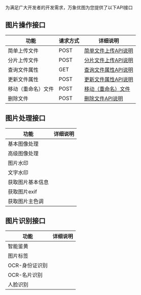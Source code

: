 为满足广大开发者的开发需求，万象优图为您提供了以下API接口

## 图片操作接口

| 功能        | 请求方式 | 详细说明                                     |
| --------- | ---- | ---------------------------------------- |
| 简单上传文件    | POST | [简单文件上传API说明](https://www.qcloud.com/doc/api/264/6005) |
| 分片上传文件    | POST | [分片文件上传API说明](https://www.qcloud.com/doc/api/264/6006) |
| 查询文件属性    | GET  | [查询文件属性API说明](https://www.qcloud.com/doc/api/264/6008) |
| 更新文件属性    | POST | [更新文件属性API说明](https://www.qcloud.com/doc/api/264/6011) |
| 移动（重命名）文件 | POST | [移动（重命名）文件](https://www.qcloud.com/doc/api/264/6009) |
| 删除文件      | POST | [删除文件API说明](https://www.qcloud.com/doc/api/264/6010) |

## 图片处理接口

| 功能       | 详细说明 |
| -------- | ---- |
| 基本图像处理   |      |
| 高级图像处理   |      |
| 图片水印     |      |
| 文字水印     |      |
| 获取图片基本信息 |      |
| 获取图片exif |      |
| 获取图片主色调  |      |

## 图片识别接口

| 功能        | 详细说明 |
| --------- | ---- |
| 智能鉴黄      |      |
| 图片标签      |      |
| OCR-身份证识别 |      |
| OCR-名片识别  |      |
| 人脸识别      |      |

